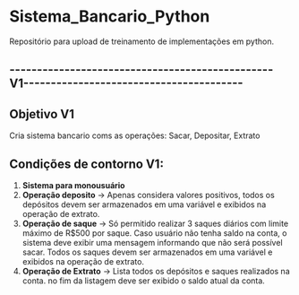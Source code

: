 # Sistema_Bancario_Python
Repositório para upload de treinamento de implementações em python.

## ------------------------------------------------V1----------------------------------------
## Objetivo V1

Cria sistema bancario coms as operações: Sacar, Depositar, Extrato

## Condições de contorno V1:
1. **Sistema para monousuário**
2. **Operação deposito** → Apenas considera valores positivos, todos os depósitos devem ser armazenados em uma variável e exibidos na operação de extrato.
3. **Operação de saque** → Só permitido realizar 3 saques diários com limite máximo de R$500 por saque. Caso usuário não tenha saldo na conta, o sistema deve exibir uma mensagem informando que não será possível sacar. Todos os saques devem ser armazenados em uma variável e exibidos na operação de extrato.
4. **Operação de Extrato** → Lista todos os depósitos e saques realizados na conta. no fim da listagem deve ser exibido o saldo atual da conta.
